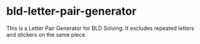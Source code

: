 # bld-letter-pair-generator
This is a Letter Pair Generator for BLD Solving. It excludes repeated letters and stickers on the same piece.
